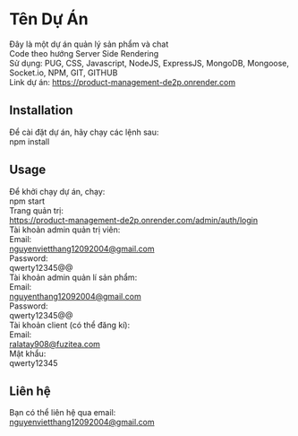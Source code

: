 # Tên Dự Án
Đây là một dự án quản lý sản phẩm và chat  
Code theo hướng Server Side Rendering  
Sử dụng: PUG, CSS, Javascript, NodeJS, ExpressJS, MongoDB, Mongoose, Socket.io, NPM, GIT, GITHUB  
Link dự án: https://product-management-de2p.onrender.com
## Installation
Để cài đặt dự án, hãy chạy các lệnh sau:  
npm install
## Usage
Để khởi chạy dự án, chạy:  
npm start  
Trang quản trị:  
https://product-management-de2p.onrender.com/admin/auth/login  
Tài khoản admin quản trị viên:  
Email:  
nguyenvietthang12092004@gmail.com  
Password:  
qwerty12345@@  
Tài khoản admin quản lí sản phẩm:  
Email:  
nguyenthang12092004@gmail.com  
Password:  
qwerty12345@@  
Tài khoản client (có thể đăng kí):  
Email:  
ralatay908@fuzitea.com  
Mật khẩu:  
qwerty12345  
## Liên hệ
Bạn có thể liên hệ qua email:  
nguyenvietthang12092004@gmail.com



